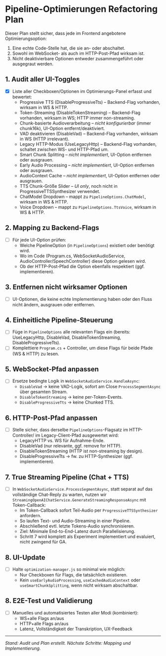 <!-- optimization-refactoring.md: Plan zur Bereinigung und Verriegelung der Optimierungsoptionen -->
# Pipeline-Optimierungen Refactoring Plan

Dieser Plan stellt sicher, dass jede im Frontend angebotene Optimierungsoption:
1. Eine echte Code-Stelle hat, die sie an- oder abschaltet.
2. Sowohl im WebSocket- als auch im HTTP-Post-Pfad wirksam ist.
3. Nicht deaktivierbare Optionen entweder zusammengeführt oder ausgegraut werden.

## 1. Audit aller UI-Toggles
- [x] Liste aller Checkboxen/Optionen im Optimierungs-Panel erfasst und bewertet:
  * Progressive TTS (DisableProgressiveTts) – Backend-Flag vorhanden, wirksam in WS & HTTP.
  * Token-Streaming (DisableTokenStreaming) – Backend-Flag vorhanden, wirksam in WS; HTTP immer non-streaming.
  * Chunk-basierte Audioverarbeitung – *nicht konfigurierbar* (immer chunk16k), UI-Option entfernt/deaktiviert.
  * VAD deaktivieren (DisableVad) – Backend-Flag vorhanden, wirksam in WS (HTTP irrelevant).
  * Legacy HTTP-Modus (UseLegacyHttp) – Backend-Flag vorhanden, schaltet zwischen WS- und HTTP-Pfad um.
  * Smart Chunk Splitting – *nicht implementiert*, UI-Option entfernen oder ausgrauen.
  * Early Audio Processing – *nicht implementiert*, UI-Option entfernen oder ausgrauen.
  * AudioContext Cache – *nicht implementiert*, UI-Option entfernen oder ausgrauen.
  * TTS Chunk-Größe Slider – *UI only*, noch nicht in ProgressiveTTSSynthesizer verwendet.
  * ChatModel Dropdown – mappt zu `PipelineOptions.ChatModel`, wirksam in WS & HTTP.
  * Voice Dropdown – mappt zu `PipelineOptions.TtsVoice`, wirksam in WS & HTTP.

## 2. Mapping zu Backend-Flags
- [ ] Für jede UI-Option prüfen:
  - Welche PipelineOption (in `PipelineOptions`) existiert oder benötigt wird.
  - Wo im Code (Program.cs, WebSocketAudioService, AudioController/SpeechController) diese Option gelesen wird.
  - Ob der HTTP-Post-Pfad die Option ebenfalls respektiert (ggf. implementieren).

## 3. Entfernen nicht wirksamer Optionen
- [ ] UI-Optionen, die keine echte Implementierung haben oder den Fluss nicht ändern, ausgrauen oder entfernen.

## 4. Einheitliche Pipeline-Steuerung
- [ ] Füge in `PipelineOptions` alle relevanten Flags ein (bereits: UseLegacyHttp, DisableVad, DisableTokenStreaming, DisableProgressiveTts).
- [ ] Komplettiere `Program.cs` + Controller, um diese Flags für beide Pfade (WS & HTTP) zu lesen.

## 5. WebSocket-Pfad anpassen
- [ ] Ersetze bedingte Logik in `WebSocketAudioService.HandleAsync`:
  * `DisableVad` → keine VAD-Logik, sofort am Close `ProcessSegmentAsync` über gesamten Stream.
  * `DisableTokenStreaming` → keine per-Token-Events.
  * `DisableProgressiveTts` → keine Chunked TTS.

## 6. HTTP-Post-Pfad anpassen
- [ ] Stelle sicher, dass derselbe `PipelineOptions`-Flagsatz im HTTP-Controller/
       im Legacy-Client-Pfad ausgewertet wird:
  * LegacyHTTP vs. WS für Aufnahme-Ende.
  * DisableVad (nur relevante, ggf. remove for HTTP).
  * DisableTokenStreaming (HTTP ist non-streaming by design).
  * DisableProgressiveTts → fw. zu HTTP-Synthesizer (ggf. implementieren).

## 7. True Streaming Pipeline (Chat + TTS)
- [ ] In `WebSocketAudioService.ProcessSegmentAsync`, statt separat auf das vollständige Chat-Reply zu warten,
      nutzen wir `StreamingOpenAIChatService.GenerateStreamingResponseAsync` mit Token-Callback:
  * Im Token-Callback sofort Teil-Audio per `ProgressiveTTSSynthesizer` anfordern.
  * So laufen Text- und Audio-Streaming in einer Pipeline.
  * Abschließend evtl. letzte Tokens-Audio synchronisieren.
  * Ziel: Minimale End-to-End-Latenz durch Parallelisierung.
  * Schritt 7 wird komplett als Experiment implementiert und evaluiert, nicht zwingend für GA.

## 8. UI-Update
- [ ] Halte `optimization-manager.js` so minimal wie möglich:
  * Nur Checkboxen für Flags, die tatsächlich existieren.
  * Kein `useEarlyAudioProcessing`, `useCachedAudioContext` oder `useSmartChunkSplitting`, wenn nicht wirksam abschaltbar.

## 8. E2E-Test und Validierung
- [ ] Manuelles und automatisiertes Testen aller Modi (kombiniert):
  * WS+alle Flags an/aus
  * HTTP+alle Flags an/aus
  * Latenz, Vollständigkeit der Transkription, UX-Feedback

---
*Stand: Audit und Plan erstellt. Nächste Schritte: Mapping und Implementierung.*